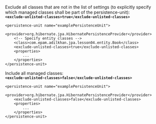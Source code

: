 Exclude all classes that are not in the list of settings 
(to explicitly specify which managed classes shall be part of the persistence-unit):  
**`<exclude-unlisted-classes>true</exclude-unlisted-classes>`**

```
<persistence-unit name="examplePersistenceUnit">
    <provider>org.hibernate.jpa.HibernatePersistenceProvider</provider>
    <!-- Specify entity classes -->
    <class>com.epam.adilkhan.jpa.lesson04.entity.Book</class>
    <exclude-unlisted-classes>true</exclude-unlisted-classes>
    <properties>
        ...
    </properties>
</persistence-unit>
```
Include all managed classes:  
**`<exclude-unlisted-classes>false</exclude-unlisted-classes>`**

```
<persistence-unit name="examplePersistenceUnit">
    <provider>org.hibernate.jpa.HibernatePersistenceProvider</provider>
    <exclude-unlisted-classes>false</exclude-unlisted-classes>
    <properties>
        ...
    </properties>
</persistence-unit>
```




